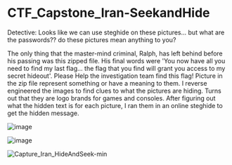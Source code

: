 # CTF_Capstone_Iran-SeekandHide
Detective: Looks like we can use steghide on these pictures... but what are the passwords?? do these pictures mean anything to you?

The only thing that the master-mind criminal, Ralph, has left behind before his passing was this zipped file. His final words were 'You now have all you need to find my last flag... the flag that you find will grant you access to my secret hideout'. Please Help the investigation team find this flag!
Picture in the zip file represent something or have a meaning to them. 
I reverse engineered the images to find clues to what the pictures are hiding.
Turns out that they are logo brands for games and consoles. 
After figuring out what the hidden text is for each picture, I ran them in an online steghide
to get the hidden message. 

![image](https://github.com/babakmilani/CTF_Capstone_Iran-SeekandHide/assets/55906428/4debd488-7620-40ab-ac22-367bc36762ad)

![image](https://github.com/babakmilani/CTF_Capstone_Iran-SeekandHide/assets/55906428/9b89866f-7683-4985-a601-e8ada044be62)


![Capture_Iran_HideAndSeek-min](https://github.com/babakmilani/CTF_Capstone_Iran-SeekandHide/assets/55906428/356b82c4-cc8d-411f-891b-8060f85c7c21)
